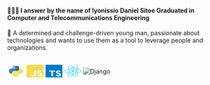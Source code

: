 #### 🧑🏽‍💻 I answer by the name of Iyonissio Daniel Sitoe Graduated in Computer and Telecommunications Engineering

💬 A determined and challenge-driven young man, passionate about technologies and wants to use them as a tool to leverage people and organizations.

 <div style="display: inline_block"><br>
  <img align="center" alt="Rafa-Python" height="30" width="40" src="https://raw.githubusercontent.com/devicons/devicon/master/icons/python/python-original.svg">
  <img align="center" alt="Rafa-Js" height="30" width="40" src="https://raw.githubusercontent.com/devicons/devicon/master/icons/javascript/javascript-plain.svg">
  <img align="center" alt="Rafa-Ts" height="30" width="40" src="https://raw.githubusercontent.com/devicons/devicon/master/icons/typescript/typescript-plain.svg">
  <img align="center" alt="Rafa-React" height="30" width="40" src="https://raw.githubusercontent.com/devicons/devicon/master/icons/react/react-original.svg">
  <img align="center" alt="Django" height="30" width="40" src="https://www.google.com/url?sa=i&url=https%3A%2F%2Ficonscout.com%2Ficon%2Fdjango-2&psig=AOvVaw30aQIQe-WOq9VUzBZTRWa9&ust=1649607608494000&source=images&cd=vfe&ved=0CAoQjRxqFwoTCMDRu66xh_cCFQAAAAAdAAAAABAD">
</div>
